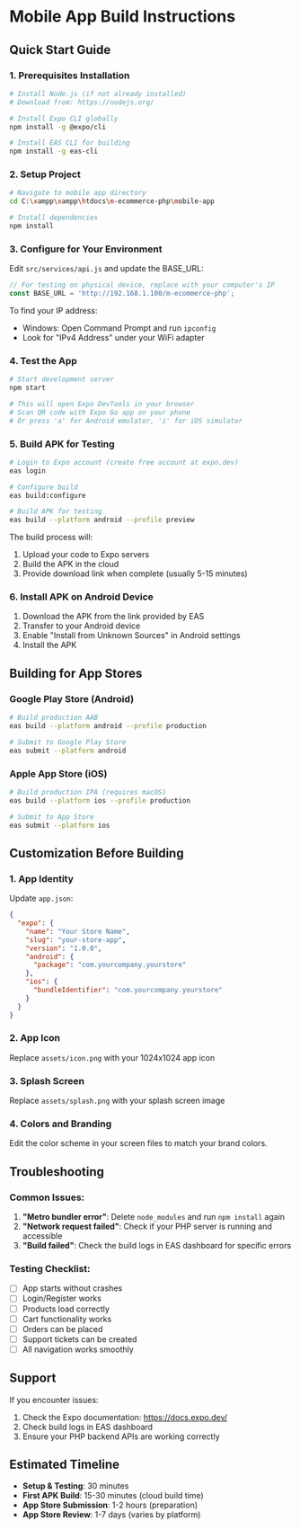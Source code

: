 # Mobile App Build Instructions

## Quick Start Guide

### 1. Prerequisites Installation

```bash
# Install Node.js (if not already installed)
# Download from: https://nodejs.org/

# Install Expo CLI globally
npm install -g @expo/cli

# Install EAS CLI for building
npm install -g eas-cli
```

### 2. Setup Project

```bash
# Navigate to mobile app directory
cd C:\xampp\xampp\htdocs\m-ecommerce-php\mobile-app

# Install dependencies
npm install
```

### 3. Configure for Your Environment

Edit `src/services/api.js` and update the BASE_URL:

```javascript
// For testing on physical device, replace with your computer's IP
const BASE_URL = 'http://192.168.1.100/m-ecommerce-php';
```

To find your IP address:
- Windows: Open Command Prompt and run `ipconfig`
- Look for "IPv4 Address" under your WiFi adapter

### 4. Test the App

```bash
# Start development server
npm start

# This will open Expo DevTools in your browser
# Scan QR code with Expo Go app on your phone
# Or press 'a' for Android emulator, 'i' for iOS simulator
```

### 5. Build APK for Testing

```bash
# Login to Expo account (create free account at expo.dev)
eas login

# Configure build
eas build:configure

# Build APK for testing
eas build --platform android --profile preview
```

The build process will:
1. Upload your code to Expo servers
2. Build the APK in the cloud
3. Provide download link when complete (usually 5-15 minutes)

### 6. Install APK on Android Device

1. Download the APK from the link provided by EAS
2. Transfer to your Android device
3. Enable "Install from Unknown Sources" in Android settings
4. Install the APK

## Building for App Stores

### Google Play Store (Android)

```bash
# Build production AAB
eas build --platform android --profile production

# Submit to Google Play Store
eas submit --platform android
```

### Apple App Store (iOS)

```bash
# Build production IPA (requires macOS)
eas build --platform ios --profile production

# Submit to App Store
eas submit --platform ios
```

## Customization Before Building

### 1. App Identity

Update `app.json`:
```json
{
  "expo": {
    "name": "Your Store Name",
    "slug": "your-store-app",
    "version": "1.0.0",
    "android": {
      "package": "com.yourcompany.yourstore"
    },
    "ios": {
      "bundleIdentifier": "com.yourcompany.yourstore"
    }
  }
}
```

### 2. App Icon

Replace `assets/icon.png` with your 1024x1024 app icon

### 3. Splash Screen

Replace `assets/splash.png` with your splash screen image

### 4. Colors and Branding

Edit the color scheme in your screen files to match your brand colors.

## Troubleshooting

### Common Issues:

1. **"Metro bundler error"**: Delete `node_modules` and run `npm install` again
2. **"Network request failed"**: Check if your PHP server is running and accessible
3. **"Build failed"**: Check the build logs in EAS dashboard for specific errors

### Testing Checklist:

- [ ] App starts without crashes
- [ ] Login/Register works
- [ ] Products load correctly
- [ ] Cart functionality works
- [ ] Orders can be placed
- [ ] Support tickets can be created
- [ ] All navigation works smoothly

## Support

If you encounter issues:
1. Check the Expo documentation: https://docs.expo.dev/
2. Check build logs in EAS dashboard
3. Ensure your PHP backend APIs are working correctly

## Estimated Timeline

- **Setup & Testing**: 30 minutes
- **First APK Build**: 15-30 minutes (cloud build time)
- **App Store Submission**: 1-2 hours (preparation)
- **App Store Review**: 1-7 days (varies by platform)
